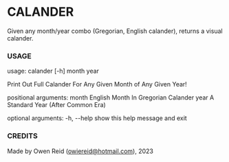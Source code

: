 # CALANDER #
Given any month/year combo (Gregorian, English calander), returns a visual calander.

### USAGE ###
usage: calander [-h] month year

Print Out Full Calander For Any Given Month of Any Given Year!

positional arguments:
  month       English Month In Gregorian Calander
  year        A Standard Year (After Common Era)

optional arguments:
  -h, --help  show this help message and exit

### CREDITS ###
Made by Owen Reid (owiereid@hotmail.com), 2023